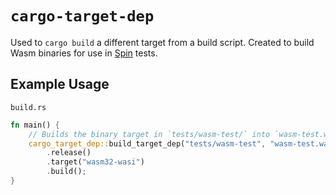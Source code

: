# `cargo-target-dep`

Used to `cargo build` a different target from a build script.
Created to build Wasm binaries for use in [Spin](https://github.com/fermyon/spin) tests.

## Example Usage

`build.rs`
```rust
fn main() {
    // Builds the binary target in `tests/wasm-test/` into `wasm-test.wasm`
    cargo_target_dep::build_target_dep("tests/wasm-test", "wasm-test.wasm")
        .release()
        .target("wasm32-wasi")
        .build();
}
```
